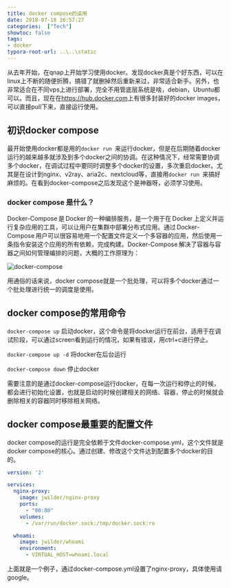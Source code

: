 ```yaml
---
title: docker compose的运用
date: 2018-07-18 16:57:27
categories:  ["Tech"]
showtoc: false 
tags: 
- docker
typora-root-url: ..\..\static
---
```

从去年开始，在qnap上开始学习使用docker。发现docker真是个好东西，可以在linux上不断的随便折腾，搞错了就删掉然后重新来过，非常适合新手。另外，也非常适合在不同vps上进行部署，完全不用管底层系统是啥，debian，Ubuntu都可以。而且，现在在<https://hub.docker.com>上有很多封装好的docker images，可以直接pull下来，直接运行使用。  
<!--more-->

## 初识docker compose  

最开始使用docker都是用的`docker run `来运行docker，但是在后期随着docker运行的越来越多就涉及到多个docker之间的协调。在这种情况下，经常需要协调多个docker，在调试过程中要同时调整多个docker的设置，多次重启docker。尤其是在设计到nginx、v2ray、aria2c、nextcloud等，直接用`docker run `来搞好麻烦的。在看到docker-compose之后发现这个是神器呀，必须学习使用。  

### docker compose 是什么？  

Docker-Compose 是 Docker 的一种编排服务，是一个用于在 Docker 上定义并运行复杂应用的工具，可以让用户在集群中部署分布式应用。通过 Docker-Compose 用户可以很容易地用一个配置文件定义一个多容器的应用，然后使用一条指令安装这个应用的所有依赖，完成构建。Docker-Compose 解决了容器与容器之间如何管理编排的问题，大概的工作原理为：

![docker-compose](/img/docker-compose.png)

用通俗的话来说，docker compose就是一个批处理，可以将多个docker通过一个批处理进行统一的调度是使用。  

## docker compose的常用命令

`docker-compose up` 启动docker，这个命令是将docker运行在前台，适用于在调试阶段，可以通过screen看到运行的情况，如果有错误，用ctrl+c进行停止。  

`docker-compose up -d` 将docker在后台运行

`docker-compose down` 停止docker 

需要注意的是通过docker-compose运行docker，在每一次运行和停止的时候，都会进行初始化设置，也就是启动的时候创建相关的网络、容器，停止的时候就会删除相关的容器同时移除相关网络。  

## docker compose最重要的配置文件  

docker compose的运行是完全依赖于文件docker-compose.yml，这个文件就是docker compose的核心。通过创建、修改这个文件达到配置多个docker的目的。  

```yml
version: '2'

services:
  nginx-proxy:
    image: jwilder/nginx-proxy
    ports:
      - "80:80"
    volumes:
      - /var/run/docker.sock:/tmp/docker.sock:ro

  whoami:
    image: jwilder/whoami
    environment:
      - VIRTUAL_HOST=whoami.local
```

上面就是一个例子，通过docker-compose.yml设置了nginx-proxy，具体使用请google。
